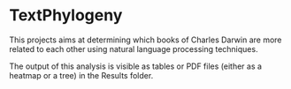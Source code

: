 # TextPhylogeny

This projects aims at determining which books of Charles Darwin are more related to each other using natural language processing techniques.

The output of this analysis is visible as tables or PDF files (either as a heatmap or a tree) in the Results folder.